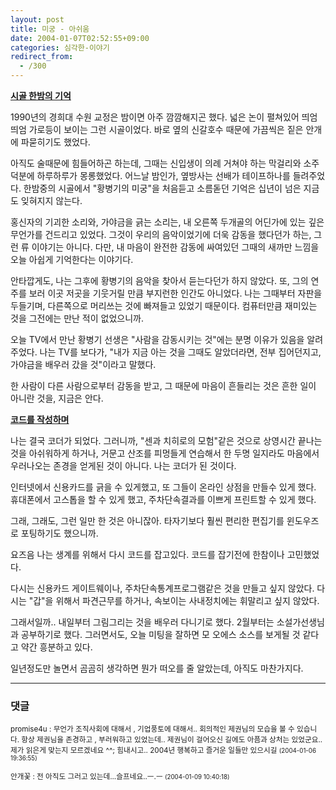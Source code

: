 ```yaml
---
layout: post
title: 미궁 - 아쉬움
date: 2004-01-07T02:52:55+09:00
categories: 심각한-이야기
redirect_from:
  - /300
---
```


<u><b>시골 한밤의 기억</b></u>

1990년의 경희대 수원 교정은 밤이면 아주 깜깜해지곤 했다. 넓은 논이 펼쳐있어 띄엄띄엄 가로등이 보이는 그런 시골이었다. 바로 옆의 신갈호수 때문에 가끔씩은 짙은 안개에 파묻히기도 했었다.

아직도 술때문에 힘들어하곤 하는데, 그때는 신입생이 의례 거쳐야 하는 막걸리와 소주덕분에 하루하루가 몽롱했었다. 어느날 밤인가, 옆방사는 선배가 테이프하나를 들려주었다. 한밤중의 시골에서 "황병기의 미궁"을 처음듣고 소름돋던 기억은 십년이 넘은 지금도 잊혀지지 않는다.

홍신자의 기괴한 소리와, 가야금을 긁는 소리는, 내 오른쪽 두개골의 어딘가에 있는 깊은 무언가를 건드리고 있었다. 그것이 우리의 음악이었기에 더욱 감동을 했다던가 하는, 그런 류 이야기는 아니다. 다만, 내 마음이 완전한 감동에 싸여있던 그때의 새까만 느낌을 오늘 아쉽게 기억한다는 이야기다.

안타깝게도, 나는 그후에 황병기의 음악을 찾아서 듣는다던가 하지 않았다. 또, 그의 연주를 보러 이곳 저곳을 기웃거릴 만큼 부지런한 인간도 아니었다. 나는 그때부터 자판을 두들기며, 다른쪽으로 머리쓰는 것에 빠져들고 있었기 때문이다. 컴퓨터만큼 재미있는 것을 그전에는 만난 적이 없었으니까.

오늘 TV에서 만난 황병기 선생은 "사람을 감동시키는 것"에는 분명 이유가 있음을 알려주었다. 나는 TV를 보다가, "내가 지금 아는 것을 그때도 알았더라면, 전부 집어던지고, 가야금을 배우러 갔을 것"이라고 말했다.

한 사람이 다른 사람으로부터 감동을 받고, 그 때문에 마음이 흔들리는 것은 흔한 일이 아니란 것을, 지금은 안다.

<u><b>코드를 작성하며</b></u>

나는 결국 코더가 되었다. 그러니까, "센과 치히로의 모험"같은 것으로 상영시간 끝나는 것을 아쉬워하게 하거나, 거문고 산조를 피멍들게 연습해서 한 두명 일지라도 마음에서 우러나오는 존경을 얻게된 것이 아니다. 나는 코더가 된 것이다.

인터넷에서 신용카드를 긁을 수 있게했고, 또 그들이 온라인 상점을 만들수 있게 했다. 휴대폰에서 고스톱을 할 수 있게 했고, 주차단속결과를 이쁘게 프린트할 수 있게 했다.

그래, 그래도, 그런 일만 한 것은 아니잖아. 타자기보다 훨씬 편리한 편집기를 윈도우즈로 포팅하기도 했으니까.

요즈음 나는 생계를 위해서 다시 코드를 잡고있다. 코드를 잡기전에 한참이나 고민했었다.

다시는 신용카드 게이트웨이나, 주차단속통계프로그램같은 것을 만들고 싶지 않았다. 다시는 "갑"을 위해서 파견근무를 하거나, 속보이는 사내정치에는 휘말리고 싶지 않았다.

그래서일까.. 내일부터 그림그리는 것을 배우러 다니기로 했다. 2월부터는 소설가선생님과 공부하기로 했다. 그러면서도, 오늘 미팅을 잘하면 모 오에스 소스를 보게될 것 같다고 약간 흥분하고 있다.

일년정도만 놀면서 곰곰히 생각하면 뭔가 떠오를 줄 알았는데, 아직도 마찬가지다.

* * *

### 댓글



<!--- cmt:630 --->
<!--- mail: --->
<!--- parent:0 --->

<small>promise4u : 무언가 조직사회에 대해서 , 기업풍토에 대해서.. 회의적인 제권님의 모습을 볼 수 있습니다.  항상 제권님을 존경하고 , 부러워하고 있었는데..  제권님이 걸어오신 길에도 아픔과 상처는 있었군요.. 제가 읽은게 맞는지 모르겠네요 ^^;  힘내시고.. 2004년 행복하고 즐거운 일들만 있으시길 <small>(2004-01-06 19:36:55)</small></small>


<!--- cmt:631 --->
<!--- mail: --->
<!--- parent:0 --->

<small>안개꽃 : 전 아직도 그러고 있는데...슬프네요..ㅡ.ㅡ <small>(2004-01-09 10:40:18)</small></small>


